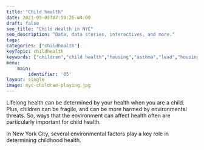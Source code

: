 ```yaml
---
title: "Child health"
date: 2021-05-05T07:59:26-04:00
draft: false
seo_title: "Child Health in NYC"
seo_description: "Data, data stories, interactives, and more."
tags: 
categories: ["childhealth"]
keyTopic: childhealth
keywords: ["children","child health","housing","asthma","lead","housing"]
menu:
    main:
        identifier: '05'
layout: single
image: nyc-children-playing.jpg
---
```


Lifelong health can be determined by your health when you are a child. Plus, children can be fragile, and can be more harmed by environmental threats. So, ways that the environment can affect health often are particularly important for child health.

In New York City, several environmental factors play a key role in determining childhood health. 
